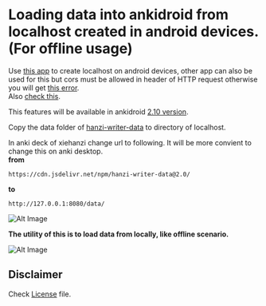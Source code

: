 # Loading data into ankidroid from localhost created in android devices. (For offline usage)

Use [this app](https://github.com/infinyte7/AndroidWebServer) to create localhost on android devices, other app can also be used for this but cors must be allowed in header of HTTP request otherwise you will get [this error](https://github.com/ankidroid/Anki-Android/issues/5884). <br>Also [check this](https://github.com/ankidroid/Anki-Android/pull/5890). 

This features will be available in ankidroid [2.10 version](https://github.com/ankidroid/Anki-Android/releases).

Copy the data folder of [hanzi-writer-data](https://github.com/chanind/hanzi-writer-data) to directory of localhost.

In anki deck of xiehanzi change url to following. It will be more convient to change this on anki desktop.
<br><b>from</b>
```
https://cdn.jsdelivr.net/npm/hanzi-writer-data@2.0/
```
<b>to</b>
```
http://127.0.0.1:8080/data/
```
![Alt Image](https://github.com/infinyte7/Anki-xiehanzi/blob/master/image/change_url.png)

<b> The utility of this is to load data from locally, like offline scenario. </b>

![Alt Image](https://github.com/infinyte7/Anki-xiehanzi/blob/master/image/copy_to_dir.png)

## Disclaimer 
Check [License](https://github.com/infinyte7/Anki-xiehanzi/blob/master/License.md) file.
